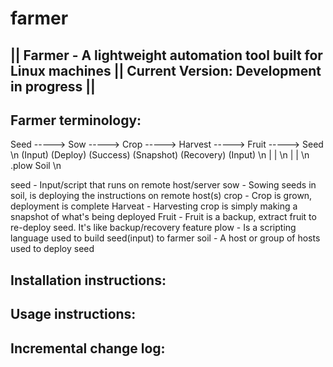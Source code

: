 # farmer
## || Farmer - A lightweight automation tool built for Linux machines || Current Version: Development in progress ||


Farmer terminology:
-------------------
 Seed -----> Sow -----> Crop -----> Harvest -----> Fruit -----> Seed \n
(Input)    (Deploy)   (Success)   (Snapshot)     (Recovery)    (Input) \n
   |          | \n
   |          | \n
 .plow       Soil \n

seed 	- Input/script that runs on remote host/server
sow 	- Sowing seeds in soil, is deploying the instructions on remote host(s)
crop 	- Crop is grown, deployment is complete
Harveat	- Harvesting crop is simply making a snapshot of what's being deployed
Fruit	- Fruit is a backup, extract fruit to re-deploy seed. It's like backup/recovery feature
plow 	- Is a scripting language used to build seed(input) to farmer
soil 	- A host or group of hosts used to deploy seed

Installation instructions:
--------------------------


Usage instructions:
-------------------


Incremental change log:
-----------------------
